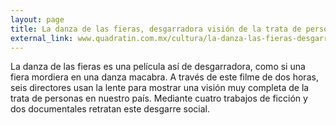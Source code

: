 ```yaml
---
layout: page
title: La danza de las fieras, desgarradora visión de la trata de personas
external_link: www.quadratin.com.mx/cultura/la-danza-las-fieras-desgarradora-vision-la-trata-personas/
---
```


La danza de las fieras es una película así de desgarradora, como si una fiera mordiera en una danza macabra. A través de este filme de dos horas, seis directores usan la lente para mostrar una visión muy completa de la trata de personas en nuestro país. Mediante cuatro trabajos de ficción y dos documentales retratan este desgarre social.
